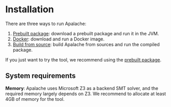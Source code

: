 # Installation

There are three ways to run Apalache:

  1. [Prebuilt package](./jvm.md): download a prebuilt package and run it in the JVM.
  1. [Docker](./docker.md): download and run a Docker image.
  1. [Build from source](./source.md): build Apalache from sources and run the compiled package.

If you just want to try the tool, we recommend using the [prebuilt
package](./jvm.md).

## System requirements

**Memory**: Apalache uses Microsoft Z3 as a backend SMT solver, and the required
memory largely depends on Z3. We recommend to allocate at least 4GB of memory
for the tool.
